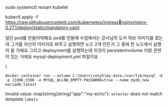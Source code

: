 sudo systemctl restart kubelet

 kubectl apply -f  https://raw.githubusercontent.com/kubernetes/ingressnginx/nginx-0.27.1/deploy/static/mandatory.yaml

일단 pod를 만들어야해요
pod를 만들때 수업에서는 강사님의 도커 허브 이미지를 썼는데
그거를 자신의 이미지로 바꾸고 실행하면
노드 2개 만든거 그 중에 한 노드에서 실행이 될 거에요
그리고 deployment를 실행하는데
이것이 persistentvolume 이랑 관련이 있는 거에요
mysql-deployment.yml 파일이요

\

```
docker container run --volume C:\Users\cony5\my-data:/var/lib/mysql -d -p 13306:3306 -e MYSQL_ALL0W_EMPTY-PASSWORD=true --name mydb_new mariadb:latest
```

Invalid value: map[string]string{"app":"my-echo"}: `selector` does not match template `labels`